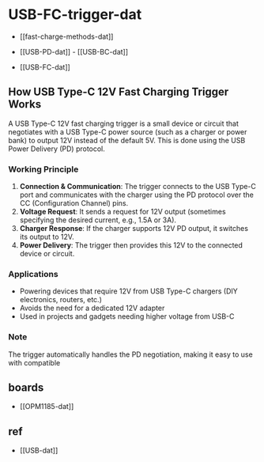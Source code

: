 
# USB-FC-trigger-dat

- [[fast-charge-methods-dat]]


- [[USB-PD-dat]] - [[USB-BC-dat]]

- [[USB-FC-dat]]

## How USB Type-C 12V Fast Charging Trigger Works

A USB Type-C 12V fast charging trigger is a small device or circuit that negotiates with a USB Type-C power source (such as a charger or power bank) to output 12V instead of the default 5V. This is done using the USB Power Delivery (PD) protocol.

### Working Principle

1. **Connection & Communication**: The trigger connects to the USB Type-C port and communicates with the charger using the PD protocol over the CC (Configuration Channel) pins.
2. **Voltage Request**: It sends a request for 12V output (sometimes specifying the desired current, e.g., 1.5A or 3A).
3. **Charger Response**: If the charger supports 12V PD output, it switches its output to 12V.
4. **Power Delivery**: The trigger then provides this 12V to the connected device or circuit.

### Applications

- Powering devices that require 12V from USB Type-C chargers (DIY electronics, routers, etc.)
- Avoids the need for a dedicated 12V adapter
- Used in projects and gadgets needing higher voltage from USB-C

### Note

The trigger automatically handles the PD negotiation, making it easy to use with compatible

## boards 

- [[OPM1185-dat]]

## ref 

- [[USB-dat]]